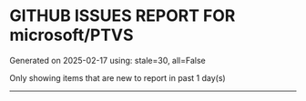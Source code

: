 
# GITHUB ISSUES REPORT FOR microsoft/PTVS


Generated on 2025-02-17 using: stale=30, all=False


Only showing items that are new to report in past 1 day(s)


---




















